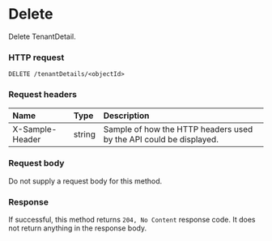 # Delete

Delete TenantDetail.
### HTTP request
```http
DELETE /tenantDetails/<objectId>

```
### Request headers
| Name       | Type | Description|
|:---------------|:--------|:----------|
| X-Sample-Header  | string  | Sample of how the HTTP headers used by the API could be displayed.|

### Request body
Do not supply a request body for this method.


### Response
If successful, this method returns `204, No Content` response code. It does not return anything in the response body.


<!-- uuid: c90f65b1-e96e-41ba-81c2-5cc8a2445cf2
2015-10-09 15:58:18 UTC -->